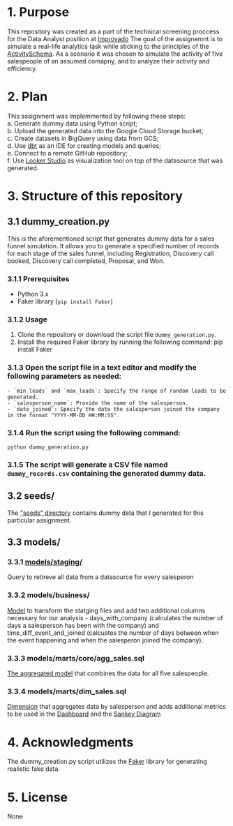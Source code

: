 # 1. Purpose
This repository was created as a part of the technical screening proccess for the Data Analyst position at [Improvado](improvado.io)
The goal of the assignemnt is to simulate a real-life analytics task while sticking to the principles of the [ActivitySchema](https://github.com/ActivitySchema/ActivitySchema.git). As a scenario it was chosen to simulate the activity of five salespeople of an assumed comapny, and to analyze their activity and efficiency.

# 2. Plan
This assignment was implemmented by following these steps:<br />
  a. Generate dummy data using Python script;<br />
  b. Upload the generated data into the Google Cloud Storage bucket;<br />
  c. Create datasets in BigQuery using data from GCS;<br />
  d. Use [dbt](cloud.dbt.com) as an IDE for creating models and queries;<br />
  e. Connect to a remote GitHub repository;<br />
  f. Use [Looker Studio](http://lookerstudio.google.com/) as visualization tool on top of the datasource that was generated.<br />

# 3. Structure of this repository
## 3.1 dummy_creation.py
This is the aforementioned script that generates dummy data for a sales funnel simulation. It allows you to generate a specified number of records for each stage of the sales funnel, including Registration, Discovery call booked, Discovery call completed, Proposal, and Won.

  ### 3.1.1 Prerequisites
  - Python 3.x
  - Faker library (`pip install Faker`)

  ### 3.1.2 Usage
  1. Clone the repository or download the script file `dummy_generation.py`.
  2. Install the required Faker library by running the following command:
  pip install Faker

  ### 3.1.3 Open the script file in a text editor and modify the following parameters as needed:
    - `min_leads` and `max_leads`: Specify the range of random leads to be generated.
    - `salesperson_name`: Provide the name of the salesperson.
    - `date_joined`: Specify the date the salesperson joined the company in the format "YYYY-MM-DD HH:MM:SS".

  ### 3.1.4 Run the script using the following command:

    python dummy_generation.py

  ### 3.1.5 The script will generate a CSV file named `dummy_records.csv` containing the generated dummy data.

## 3.2 seeds/
The ["seeds" directory](seeds) contains dummy data that I generated for this particular assignment.

## 3.3 models/
  ### 3.3.1 [models/staging/](models/staging)
  Query to retireve all data from a datasource for every salesperon

  ### 3.3.2 models/business/
  [Model](models/business) to transform the statging files and add two additional columns necessary for our analysis - days_with_company (calculates the number of days a salesperson has been with the company) and time_diff_event_and_joined (calcuates the number of days between when the event happening and when the salesperon joined the company).

  ### 3.3.3 models/marts/core/agg_sales.sql
  [The aggregated model](models/marts/core/agg_sales.sql) that combines the data for all five salespeople.

  ### 3.3.4 models/marts/dim_sales.sql
  [Dimension](models/marts/dim_sales.sql) that aggregates data by salesperson and adds additional metrics to be used in the [Dashboard](https://lookerstudio.google.com/reporting/e34bf8c9-5712-4719-a831-8e538a0a4c98) and the [Sankey Diagram](https://lookerstudio.google.com/reporting/9875fcd4-ad36-45f5-82c3-6839b4de4dfa)

# 4. Acknowledgments
The dummy_creation.py script utilizes the [Faker](https://faker.readthedocs.io/) library for generating realistic fake data.

# 5. License
None

